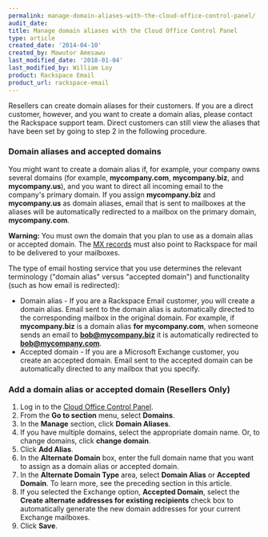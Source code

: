 ```yaml
---
permalink: manage-domain-aliases-with-the-cloud-office-control-panel/
audit_date:
title: Manage domain aliases with the Cloud Office Control Panel
type: article
created_date: '2014-04-10'
created_by: Mawutor Amesawu
last_modified_date: '2018-01-04'
last_modified_by: William Loy
product: Rackspace Email
product_url: rackspace-email
---
```


Resellers can create domain aliases for their customers. If you are a
direct customer, however, and you want to create a domain alias, please
contact the Rackspace support team. Direct customers can still view the
aliases that have been set by going to step 2 in the following
procedure.

### Domain aliases and accepted domains

You might want to create a domain alias if, for example, your company
owns several domains (for example, **mycompany.com**, **mycompany.biz**,
and **mycompany.us**), and you want to direct all incoming email to the
company's primary domain. If you assign **mycompany.biz** and
**mycompany.us** as domain aliases, email that is sent to mailboxes at
the aliases will be automatically redirected to a mailbox on the primary
domain, **mycompany.com**.

**Warning:** You must own the domain that you plan to use as a domain alias or accepted domain. The [MX records](/how-to/dns-record-definitions/#mx-record) must also point to Rackspace for mail to be delivered to your mailboxes.

The type of email hosting service that you use determines the relevant
terminology ("domain alias" versus "accepted domain") and functionality
(such as how email is redirected):

-   Domain alias - If you are a Rackspace Email customer, you will create
    a domain alias. Email sent to the domain alias is automatically
    directed to the corresponding mailbox in the original domain. For
    example, if **mycompany.biz** is a domain alias **for
    mycompany.com**, when someone sends an email to
    **bob@mycompany.biz** it is  automatically redirected to
    **bob@mycompany.com**.
-   Accepted domain - If you are a Microsoft Exchange customer, you create
    an accepted domain. Email sent to the accepted domain can be
    automatically directed to any mailbox that you specify.

### Add a domain alias or accepted domain (Resellers Only)

1.  Log in to the [Cloud Office Control
    Panel](https://cp.rackspace.com/).
2.  From the **Go to section** menu, select **Domains**.
3.  In the **Manage** section, click **Domain Aliases**.
4.  If you have multiple domains, select the appropriate domain name.
    Or, to change domains, click **change domain**.
5.  Click **Add Alias**.
6.  In the **Alternate Domain** box, enter the full domain name that you
    want to assign as a domain alias or accepted domain.
7.  In the **Alternate Domain Type** area, select **Domain Alias** or
    **Accepted Domain**. To learn more, see the preceding section in
    this article.
8.  If you selected the Exchange option, **Accepted Domain**, select the
    **Create alternate addresses for existing recipients** check box to
    automatically generate the new domain addresses for your current
    Exchange mailboxes.
9.  Click **Save**.
